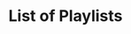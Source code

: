---
layout: index
title: List of Playlists
playlists: [
    3-piece,
    the-algorhythm,
    under-development1,
    under-development2,
    the-house
]
---